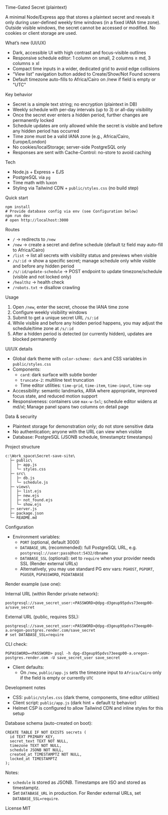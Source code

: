 Time-Gated Secret (plaintext)

A minimal Node/Express app that stores a plaintext secret and reveals it only during user-defined weekly time windows (in a fixed IANA time zone). Outside visible windows, the secret cannot be accessed or modified. No cookies or client storage are used.

What’s new (UI/UX)
- Dark, accessible UI with high contrast and focus-visible outlines
- Responsive schedule editor: 1 column on small, 2 columns ≥ md, 3 columns ≥ xl
- Compact time inputs in a wider, dedicated grid to avoid edge collisions
- “View list” navigation button added to Create/Show/Not Found screens
- Default timezone auto-fills to Africa/Cairo on /new if field is empty or "UTC"

Key behavior
- Secret is a simple text string; no encryption (plaintext in DB)
- Weekly schedule with per-day intervals (up to 3) or all-day visibility
- Once the secret ever enters a hidden period, further changes are permanently locked
- Schedule updates are only allowed while the secret is visible and before any hidden period has occurred
- Time zone must be a valid IANA zone (e.g., Africa/Cairo, Europe/London)
- No cookies/localStorage; server-side PostgreSQL only
- Responses are sent with Cache-Control: no-store to avoid caching

Tech
- Node.js + Express + EJS
- PostgreSQL via `pg`
- Time math with luxon
- Styling via Tailwind CDN + `public/styles.css` (no build step)

Quick start
```
npm install
# Provide database config via env (see Configuration below)
npm run dev
# open http://localhost:3000
```

Routes
- `/` → redirects to `/new`
- `/new` → create a secret and define schedule (default tz field may auto-fill to Africa/Cairo)
- `/list` → list all secrets with visibility status and previews when visible
- `/s/:id` → show a specific secret; manage schedule only while visible and before any hidden period
- `/s/:id/update-schedule` → POST endpoint to update timezone/schedule (visible and not locked only)
- `/healthz` → health check
- `/robots.txt` → disallow crawling

Usage
1. Open `/new`, enter the secret, choose the IANA time zone
2. Configure weekly visibility windows
3. Submit to get a unique secret URL `/s/:id`
4. While visible and before any hidden period happens, you may adjust the schedule/time zone at `/s/:id`
5. After a hidden period is detected (or currently hidden), updates are blocked permanently

UI/UX details
- Global dark theme with `color-scheme: dark` and CSS variables in `public/styles.css`
- Components:
  - `card`: dark surface with subtle border
  - `truncate-2`: multiline text truncation
  - Time editor utilities: `time-grid`, `time-item`, `time-input`, `time-sep`
- Accessibility: semantic landmarks, ARIA where appropriate, improved focus state, and reduced motion support
- Responsiveness: containers use `max-w-5xl`; schedule editor widens at md/xl; Manage panel spans two columns on detail page

Data & security
- Plaintext storage for demonstration only; do not store sensitive data
- No authentication; anyone with the URL can view when visible
- Database: PostgreSQL (JSONB schedule, timestamptz timestamps)

Project structure
```
c:\Work_space\Secret-save-site\
  ├─ public\
  │  ├─ app.js
  │  └─ styles.css
  ├─ src\
  │  ├─ db.js
  │  └─ schedule.js
  ├─ views\
  │  ├─ list.ejs
  │  ├─ new.ejs
  │  ├─ not_found.ejs
  │  └─ show.ejs
  ├─ server.js
  ├─ package.json
  └─ README.md
```

Configuration
- Environment variables:
  - `PORT` (optional, default 3000)
  - `DATABASE_URL` (recommended): full PostgreSQL URL, e.g. `postgresql://user:pass@host:5432/dbname`
  - `DATABASE_SSL` (optional): set to `require` when your provider needs SSL (Render external URLs)
  - Alternatively, you may use standard PG env vars: `PGHOST`, `PGPORT`, `PGUSER`, `PGPASSWORD`, `PGDATABASE`

Render example (use one):

Internal URL (within Render private network):
```
postgresql://save_secret_user:<PASSWORD>@dpg-d3geup95pdvs73eeqp00-a/save_secret
```

External URL (public, requires SSL):
```
postgresql://save_secret_user:<PASSWORD>@dpg-d3geup95pdvs73eeqp00-a.oregon-postgres.render.com/save_secret
# set DATABASE_SSL=require
```

CLI check:
```
PGPASSWORD=<PASSWORD> psql -h dpg-d3geup95pdvs73eeqp00-a.oregon-postgres.render.com -U save_secret_user save_secret
```

- Client defaults:
  - On `/new`, `public/app.js` sets the timezone input to `Africa/Cairo` only if the field is empty or currently `UTC`

Development notes
- CSS: `public/styles.css` (dark theme, components, time editor utilities)
- Client script: `public/app.js` (dark hint + default tz behavior)
- Helmet CSP is configured to allow Tailwind CDN and inline styles for this setup

Database schema (auto-created on boot):
```
CREATE TABLE IF NOT EXISTS secrets (
  id TEXT PRIMARY KEY,
  secret_text TEXT NOT NULL,
  timezone TEXT NOT NULL,
  schedule JSONB NOT NULL,
  created_at TIMESTAMPTZ NOT NULL,
  locked_at TIMESTAMPTZ
);
```

Notes:
- `schedule` is stored as JSONB. Timestamps are ISO and stored as timestamptz.
- Set `DATABASE_URL` in production. For Render external URLs, set `DATABASE_SSL=require`.

License
MIT
